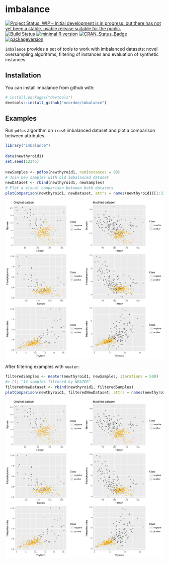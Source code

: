 
<!-- README.md is generated from README.Rmd. Please edit that file -->
imbalance
=========

[![Project Status: WIP – Initial development is in progress, but there has not yet been a stable, usable release suitable for the public.](http://www.repostatus.org/badges/latest/wip.svg)](http://www.repostatus.org/#wip) [![Build Status](https://travis-ci.org/ncordon/imbalance.svg?branch=master)](https://travis-ci.org/ncordon/imbalance) [![minimal R version](https://img.shields.io/badge/R%3E%3D-3.4.1-6666ff.svg)](https://cran.r-project.org/) [![CRAN\_Status\_Badge](http://www.r-pkg.org/badges/version/imbalance)](https://cran.r-project.org/package=imbalance) [![packageversion](https://img.shields.io/badge/Package%20version-0.0.0.9000-orange.svg?style=flat-square)](https://github.com/ncordon/imbalance/commits/master)

`imbalance` provides a set of tools to work with imbalanced datasets: novel oversampling algorithms, filtering of instances and evaluation of synthetic instances.

Installation
------------

You can install imbalance from github with:

``` r
# install.packages("devtools")
devtools::install_github("ncordon/imbalance")
```

Examples
--------

Run `pdfos` algorithm on `iris0` imbalanced dataset and plot a comparison between attributes.

``` r
library("imbalance")

data(newthyroid1)
set.seed(12345)

newSamples <- pdfos(newthyroid1, numInstances = 80)
# Join new samples with old imbalanced dataset
newDataset <- rbind(newthyroid1, newSamples)
# Plot a visual comparison between both datasets
plotComparison(newthyroid1, newDataset, attrs = names(newthyroid1)[1:3], cols = 2, classAttr = "Class")
```

![](README-example-pdfos-1.png)

After filtering examples with `neater`:

``` r
filteredSamples <- neater(newthyroid1, newSamples, iterations = 500)
#> [1] "14 samples filtered by NEATER"
filteredNewDataset <- rbind(newthyroid1, filteredSamples)
plotComparison(newthyroid1, filteredNewDataset, attrs = names(newthyroid1)[1:3])
```

![](README-example-neater-1.png)
